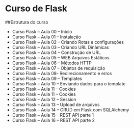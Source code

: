 # Curso de Flask

##Estrutura do curso

- Curso Flask – Aula 00 – Início
- Curso Flask – Aula 01 – Instalação
- Curso Flask – Aula 02 – Criando Rotas e configurações
- Curso Flask – Aula 03 – Criando URL Dinâmicas
- Curso Flask – Aula 04 – Construção de URL
- Curso Flask – Aula 05 – WEB Arquivos Estáticos
- Curso Flask – Aula 06 – Métodos HTTP
- Curso Flask – Aula 07 – Objetos de requisição
- Curso Flask – Aula 08- Redirecionamento e erros
- Curso Flask – Aula 09 – Templates
- Curso Flask – Aula 10 – Enviando dados para o template
- Curso Flask – Aula 11 – Cookies
- Curso Flask – Aula 11 – Cookies
- Curso Flask – Aula 12 – Session
- Curso Flask – Aula 13 – Upload de arquivos
- Curso Flask – Aula 14 – CRUD em Flask com SQLAlchemy
- Curso Flask – Aula 15 – REST API parte 1
- Curso Flask – Aula 16 – REST API parte 2
